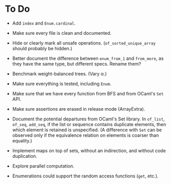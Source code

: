 # To Do

* Add `index` and `Enum.cardinal`.

* Make sure every file is clean and documented.

* Hide or clearly mark all unsafe operations.
    (`of_sorted_unique_array` should probably be hidden.)

* Better document the difference between `enum_from_1` and `from_more`,
  as they have the same type, but different specs.
  Rename them?

* Benchmark weight-balanced trees. (Vary α.)

* Make sure everything is tested, including `Enum`.

* Make sure that we have every function from BFS
  and from OCaml's `Set` API.

* Make sure assertions are erased in release mode (ArrayExtra).

* Document the potential departures from OCaml's Set library.
  In `of_list`, `of_seq`, `add_seq`,
  if the list or sequence contains duplicate elements,
  then which element is retained is unspecified.
  (A difference with `Set` can be observed only if the equivalence relation
   on elements is coarser than equality.)

* Implement maps on top of sets,
  without an indirection,
  and without code duplication.

* Explore parallel computation.

* Enumerations could support the random access functions (`get`, etc.).
